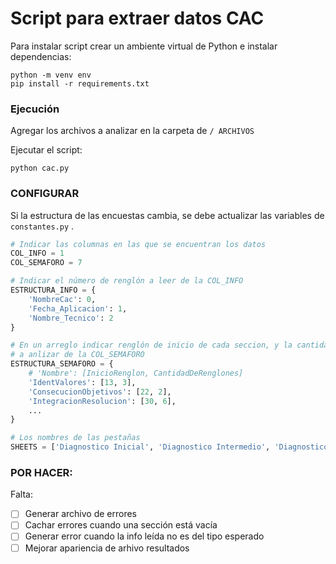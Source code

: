 # Script para extraer datos CAC

Para instalar script crear un ambiente virtual de Python e instalar dependencias:

```
python -m venv env 
pip install -r requirements.txt
```



### Ejecución

Agregar los archivos a analizar en la carpeta de `/ ARCHIVOS`

Ejecutar el script:

```
python cac.py
```



### CONFIGURAR

Si la estructura de las encuestas cambia, se debe actualizar las variables de  `constantes.py` . 

```python
# Indicar las columnas en las que se encuentran los datos
COL_INFO = 1
COL_SEMAFORO = 7

# Indicar el número de renglón a leer de la COL_INFO
ESTRUCTURA_INFO = {
    'NombreCac': 0,
    'Fecha_Aplicacion': 1,
    'Nombre_Tecnico': 2
}

# En un arreglo indicar renglón de inicio de cada seccion, y la cantidad de renglones 
# a anlizar de la COL_SEMAFORO
ESTRUCTURA_SEMAFORO = {
    # 'Nombre': [InicioRenglon, CantidadDeRenglones]
    'IdentValores': [13, 3],
    'ConsecucionObjetivos': [22, 2],
    'IntegracionResolucion': [30, 6],
    ...
}

# Los nombres de las pestañas
SHEETS = ['Diagnostico Inicial', 'Diagnostico Intermedio', 'Diagnostico Final']
```

### POR HACER:
Falta:
+ [ ] Generar archivo de errores
+ [ ] Cachar errores cuando una sección está vacía
+ [ ] Generar error cuando la info leída no es del tipo esperado
+ [ ] Mejorar apariencia de arhivo resultados